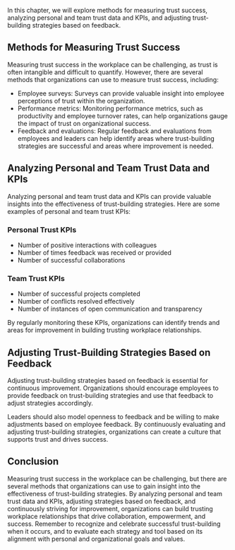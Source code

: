 
In this chapter, we will explore methods for measuring trust success, analyzing personal and team trust data and KPIs, and adjusting trust-building strategies based on feedback.

Methods for Measuring Trust Success
-----------------------------------

Measuring trust success in the workplace can be challenging, as trust is often intangible and difficult to quantify. However, there are several methods that organizations can use to measure trust success, including:

* Employee surveys: Surveys can provide valuable insight into employee perceptions of trust within the organization.
* Performance metrics: Monitoring performance metrics, such as productivity and employee turnover rates, can help organizations gauge the impact of trust on organizational success.
* Feedback and evaluations: Regular feedback and evaluations from employees and leaders can help identify areas where trust-building strategies are successful and areas where improvement is needed.

Analyzing Personal and Team Trust Data and KPIs
-----------------------------------------------

Analyzing personal and team trust data and KPIs can provide valuable insights into the effectiveness of trust-building strategies. Here are some examples of personal and team trust KPIs:

### Personal Trust KPIs

* Number of positive interactions with colleagues
* Number of times feedback was received or provided
* Number of successful collaborations

### Team Trust KPIs

* Number of successful projects completed
* Number of conflicts resolved effectively
* Number of instances of open communication and transparency

By regularly monitoring these KPIs, organizations can identify trends and areas for improvement in building trusting workplace relationships.

Adjusting Trust-Building Strategies Based on Feedback
-----------------------------------------------------

Adjusting trust-building strategies based on feedback is essential for continuous improvement. Organizations should encourage employees to provide feedback on trust-building strategies and use that feedback to adjust strategies accordingly.

Leaders should also model openness to feedback and be willing to make adjustments based on employee feedback. By continuously evaluating and adjusting trust-building strategies, organizations can create a culture that supports trust and drives success.

Conclusion
----------

Measuring trust success in the workplace can be challenging, but there are several methods that organizations can use to gain insight into the effectiveness of trust-building strategies. By analyzing personal and team trust data and KPIs, adjusting strategies based on feedback, and continuously striving for improvement, organizations can build trusting workplace relationships that drive collaboration, empowerment, and success. Remember to recognize and celebrate successful trust-building when it occurs, and to evaluate each strategy and tool based on its alignment with personal and organizational goals and values.
